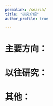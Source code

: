 ```yaml
---
permalink: /search/
title: "研究介绍"
author_profile: true

---
```



主要方向：
======



以往研究：
======


其他：
======
